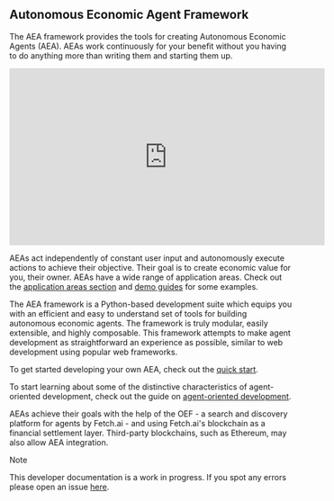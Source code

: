 ## Autonomous Economic Agent Framework

The AEA framework provides the tools for creating Autonomous Economic Agents (AEA). AEAs work continuously for your benefit without you having to do anything more than writing them and starting them up.

<iframe width="560" height="315" src="https://www.youtube.com/embed/xpJA4IT5X88" frameborder="0" allow="accelerometer; autoplay; encrypted-media; gyroscope; picture-in-picture" allowfullscreen></iframe>

AEAs act independently of constant user input and autonomously execute actions to achieve their objective. Their goal is to create economic value for you, their owner. AEAs have a wide range of application areas. Check out the <a href="../app-areas">application areas section</a>  and <a href="../car-park-skills">demo guides</a> for some examples.

The AEA framework is a Python-based development suite which equips you with an efficient and easy to understand set of tools for building autonomous economic agents. The framework is truly modular, easily extensible, and highly composable. This framework attempts to make agent development as straightforward an experience as possible, similar to web development using popular web frameworks.

To get started developing your own AEA, check out the <a href="../quickstart">quick start</a>.

To start learning about some of the distinctive characteristics of agent-oriented development, check out the guide on <a href="../agent-oriented-development">agent-oriented development</a>.

AEAs achieve their goals with the help of the OEF - a search and discovery platform for agents by Fetch.ai - and using Fetch.ai's blockchain as a financial settlement layer. Third-party blockchains, such as Ethereum, may also allow AEA integration.

<div class="admonition note">
  <p class="admonition-title">Note</p>
  <p>This developer documentation is a work in progress. If you spot any errors please open an issue <a href="https://github.com/fetchai/agents-aea" target="_blank">here</a>.</p>
</div>

<br />
